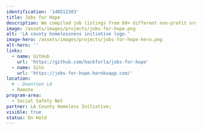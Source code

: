 ```yaml
---
identification: '140512203'
title: Jobs for Hope
description: We compiled job listings from 60+ different non-profit organization websites for the LA County Homeless Initiative and consolidated them into a single database so that it is easier for job-seekers to search and filter for jobs.
image: /assets/images/projects/jobs-for-hope.png
alt: 'LA county homelessness initiative logo.'
image-hero: /assets/images/projects/jobs-for-hope-hero.png
alt-hero: ''
links:
  - name: GitHub
    url: 'https://github.com/hackforla/jobs-for-hope'
  - name: Site
    url: 'https://jobs-for-hope.herokuapp.com/'
location: 
  # - Downtown LA
  - Remote
program-area:
  - Social Safety Net
partner: LA County Homeless Initiative; 
visible: true
status: On Hold
---
```

